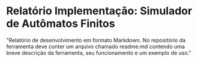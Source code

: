 ﻿# Relatório Implementação: Simulador de Autômatos Finitos
"Relatório de desenvolvimento em formato Markdown. No repositório da ferramenta deve conter um arquivo chamado readme.md contendo uma breve descrição da ferramenta, seu funcionamento e um exemplo de uso."
 

